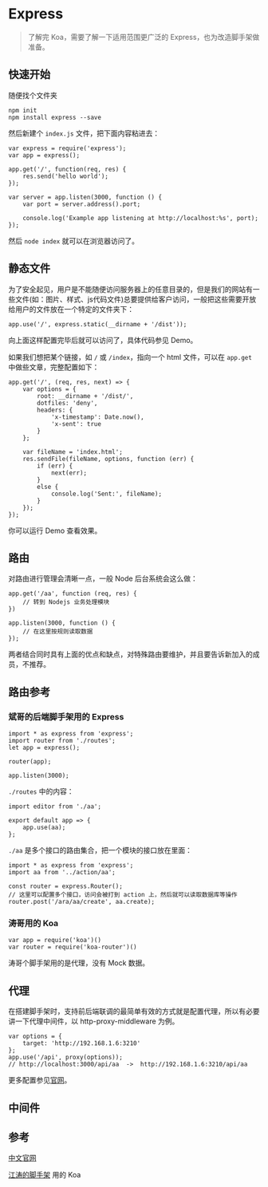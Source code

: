 # Express

> 了解完 Koa，需要了解一下适用范围更广泛的 Express，也为改造脚手架做准备。

## 快速开始

随便找个文件夹

    npm init
    npm install express --save

然后新建个 `index.js` 文件，把下面内容粘进去：

    var express = require('express');
    var app = express();

    app.get('/', function(req, res) {
        res.send('hello world');
    });

    var server = app.listen(3000, function () {
        var port = server.address().port;

        console.log('Example app listening at http://localhost:%s', port);
    });

然后 `node index` 就可以在浏览器访问了。

## 静态文件

为了安全起见，用户是不能随便访问服务器上的任意目录的，但是我们的网站有一些文件(如：图片、样式、js代码文件)总要提供给客户访问，一般把这些需要开放给用户的文件放在一个特定的文件夹下：

    app.use('/', express.static(__dirname + '/dist'));

向上面这样配置完毕后就可以访问了，具体代码参见 Demo。

如果我们想把某个链接，如 `/` 或 `/index`，指向一个 html 文件，可以在 `app.get` 中做些文章，完整配置如下：

    app.get('/', (req, res, next) => {
        var options = {
            root: __dirname + '/dist/',
            dotfiles: 'deny',
            headers: {
                'x-timestamp': Date.now(),
                'x-sent': true
            }
        };

        var fileName = 'index.html';
        res.sendFile(fileName, options, function (err) {
            if (err) {
                next(err);
            } 
            else {
                console.log('Sent:', fileName);
            }
        });
    });

你可以运行 Demo 查看效果。

## 路由

对路由进行管理会清晰一点，一般 Node 后台系统会这么做：

    app.get('/aa', function (req, res) {
        // 转到 Nodejs 业务处理模块
    })

    app.listen(3000, function () {
        // 在这里按规则读取数据
    });

两者结合同时具有上面的优点和缺点，对特殊路由要维护，并且要告诉新加入的成员，不推荐。

## 路由参考

### 斌哥的后端脚手架用的 Express

    import * as express from 'express';
    import router from './routes';
    let app = express();

    router(app);

    app.listen(3000);

`./routes` 中的内容：

    import editor from './aa';

    export default app => {
        app.use(aa);
    };

`./aa` 是多个接口的路由集合，把一个模块的接口放在里面：

    import * as express from 'express';
    import aa from '../action/aa';

    const router = express.Router();
    // 这里可以配置多个接口，访问会被打到 action 上，然后就可以读取数据库等操作
    router.post('/ara/aa/create', aa.create);

### 涛哥用的 Koa

    var app = require('koa')()
    var router = require('koa-router')()

涛哥个脚手架用的是代理，没有 Mock 数据。

## 代理

在搭建脚手架时，支持前后端联调的最简单有效的方式就是配置代理，所以有必要讲一下代理中间件，以  http-proxy-middleware 为例。

    var options = {
        target: 'http://192.168.1.6:3210'
    };
    app.use('/api', proxy(options));
    // http://localhost:3000/api/aa  ->  http://192.168.1.6:3210/api/aa

更多配置参见[官网](https://github.com/chimurai/http-proxy-middleware)。

## 中间件



## 参考

[中文官网](http://www.expressjs.com.cn/)

[江涛的脚手架](https://github.com/chef-template/vue-mobile) 用的 Koa